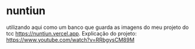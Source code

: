 # nuntiun
utilizando aqui como um banco que guarda as imagens do meu projeto do tcc https://nuntiun.vercel.app.
Explicação do projeto: https://www.youtube.com/watch?v=RRbgysCM89M
